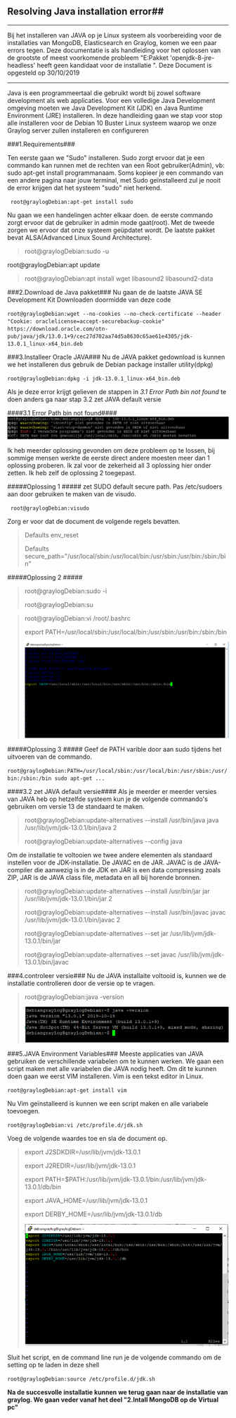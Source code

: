 ## Resolving Java installation error##

___
Bij het installeren van JAVA op je Linux systeem als voorbereiding voor de installaties van MongoDB, Elasticsearch en Graylog, komen we een paar errors tegen. Deze documentatie is als handleiding voor het oplossen van de grootste of meest voorkomende probleem "E:Pakket 'openjdk-8-jre-headless' heeft geen kandidaat voor de installatie ".
Deze Document is opgesteld op 30/10/2019
___


Java is een programmeertaal die gebruikt wordt bij zowel software development als web applicaties. Voor een volledige Java Development omgeving moeten we Java Development Kit (JDK) en Java Runtime Environment (JRE) installeren. In deze handleiding gaan we stap voor stop alle installeren voor de Debian 10 Buster Linux systeem waarop we onze Graylog server zullen installeren en configureren 


###1.Requirements###

Ten eerste gaan we "Sudo" installeren. Sudo zorgt ervoor dat je een commando kan runnen met de rechten van een Root gebruiker(Admin), vb: sudo apt-get install programmanaam. Soms kopieer je een commando van een andere pagina naar jouw terminal, met Sudo geïnstalleerd zul  je nooit de error krijgen dat het systeem "sudo" niet herkend.

` root@graylogDebian:apt-get install sudo`

Nu gaan we een handelingen achter elkaar doen. de eerste commando zorgt ervoor dat de gebruiker in admin mode gaat(root). Met de tweede zorgen we ervoor dat onze systeem geüpdatet wordt. De laatste pakket bevat ALSA(Advanced Linux Sound Architecture).

>root@graylogDebian:sudo -u
>
root@graylogDebian:apt update
>
>root@graylogDebian:apt install wget libasound2 libasound2-data


###2.Download de Java pakket###
Nu gaan de de laatste JAVA SE Development Kit Downloaden doormidde van deze code

`root@graylogDebian:wget --no-cookies --no-check-certificate --header "Cookie: oraclelicense=accept-securebackup-cookie" https://download.oracle.com/otn-pub/java/jdk/13.0.1+9/cec27d702aa74d5a8630c65ae61e4305/jdk-13.0.1_linux-x64_bin.deb`


###3.Installeer Oracle JAVA###
Nu de JAVA pakket gedownload is kunnen we het installeren dus gebruik de Debian package installer utility(dpkg)

`root@graylogDebian:dpkg -i jdk-13.0.1_linux-x64_bin.deb`

 Als je deze error krijgt gelieven de stappen in *3.1 Error Path bin not found* te doen  anders ga naar stap 3.2 zet JAVA default versie


####3.1 Error Path bin not found####
![](errorPathBin..notfound.png)

Ik heb meerder oplossing gevonden om deze probleem op te lossen, bij sommige mensen werkte de eerste direct andere moesten meer dan 1 oplossing proberen. Ik zal voor de zekerheid all 3 oplossing hier onder zetten. Ik heb zelf de oplossing 2 toegepast.

#####Oplossing 1 #####
zet SUDO default secure path. Pas /etc/sudoers aan door gebruiken te maken van de visudo.

` root@graylogDebian:visudo`

Zorg er voor dat de document de volgende regels bevatten.
>Defaults env_reset
>
>Defaults secure_path="/usr/local/sbin:/usr/local/bin:/usr/sbin:/usr/bin:/sbin:/bin"



#####Oplossing 2 #####

> root@graylogDebian:sudo -i
>
>root@graylogDebian:su
>


>root@graylogDebian:vi /root/.bashrc
>
>export PATH=/usr/local/sbin:/usr/local/bin:/usr/sbin:/usr/bin:/sbin:/bin
>
>![](solveBinpath.png)

#####Oplossing 3 #####
Geef de PATH varible door aan sudo tijdens het uitvoeren van de commando.

`root@graylogDebian:PATH=/usr/local/sbin:/usr/local/bin:/usr/sbin:/usr/bin:/sbin:/bin sudo apt-get ...`

####3.2 zet JAVA default versie####
Als je meerder er meerder versies van JAVA heb op hetzelfde systeem kun je de volgende commando's gebruiken om versie 13 de standaard te maken.

>root@graylogDebian:update-alternatives --install /usr/bin/java java  /usr/lib/jvm/jdk-13.0.1/bin/java 2
>
>root@graylogDebian:update-alternatives --config java


Om de installatie te voltooien we twee andere elementen als standaard instellen voor de JDK-installatie. De JAVAC en de JAR.
JAVAC is de JAVA-compiler die aanwezig is in de JDK en JAR is een data compressing zoals ZIP, JAR is de JAVA class file, metadata en all bij horende bronnen.


>root@graylogDebian:update-alternatives --install /usr/bin/jar jar /usr/lib/jvm/jdk-13.0.1/bin/jar 2
>
>root@graylogDebian:update-alternatives --install /usr/bin/javac javac /usr/lib/jvm/jdk-13.0.1/bin/javac 2
>
>root@graylogDebian:update-alternatives --set jar /usr/lib/jvm/jdk-13.0.1/bin/jar
>
>root@graylogDebian:update-alternatives --set javac /usr/lib/jvm/jdk-13.0.1/bin/javac


###4.controleer versie###
Nu de JAVA installaite voltooid is, kunnen we  de installatie controlleren door de  versie op te vragen.

>root@graylogDebian:java -version
>
>![](javaVersion.png)


###5.JAVA Environment Variables###
Meeste applicaties van JAVA gebruiken de verschillende variabelen om te kunnen werken. We gaan een script maken met alle variabelen die JAVA nodig heeft. Om dit te kunnen doen gaan we eerst VIM installeren. Vim is een tekst editor in Linux.

`root@graylogDebian:apt-get install vim`

Nu Vim geïnstalleerd is kunnen we een script maken en alle variabele toevoegen.

`root@graylogDebian:vi /etc/profile.d/jdk.sh`

Voeg de volgende waardes toe en sla de document op.

>export J2SDKDIR=/usr/lib/jvm/jdk-13.0.1
>
>export J2REDIR=/usr/lib/jvm/jdk-13.0.1
>
>export PATH=$PATH:/usr/lib/jvm/jdk-13.0.1/bin:/usr/lib/jvm/jdk-13.0.1/db/bin
>
>export JAVA_HOME=/usr/lib/jvm/jdk-13.0.1
>
>export DERBY_HOME=/usr/lib/jvm/jdk-13.0.1/db
>
>![](javaVaribelen.png)

Sluit het script, en de command line run je de volgende commando om de setting op te laden in deze  shell

`root@graylogDebian:source /etc/profile.d/jdk.sh`

**Na de succesvolle installatie kunnen we terug gaan naar de installatie van graylog. We gaan veder vanaf het deel "2.Intall MongoDB op de Virtual pc"**














 




